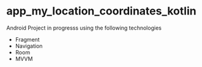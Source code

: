 # app_my_location_coordinates_kotlin

Android Project in progresss using the following technologies
- Fragment
- Navigation
- Room
- MVVM
